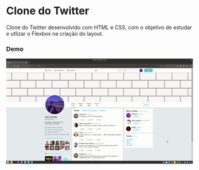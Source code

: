 # Clone do Twitter

Clone do Twitter desenvolvido com HTML e CSS, com o objetivo de estudar e utlizar o Flexbox na criação do layout. 

### Demo
![](flexbox.gif)

